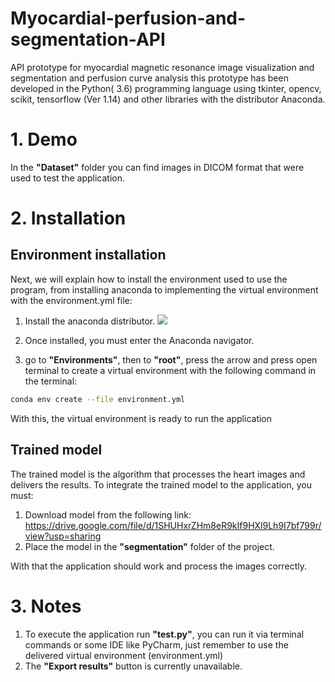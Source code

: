# Myocardial-perfusion-and-segmentation-API

API prototype for myocardial magnetic resonance image visualization and segmentation and perfusion curve analysis this prototype has been developed in the Python( 3.6) programming language using tkinter, opencv, scikit, tensorflow (Ver 1.14) and other libraries with the distributor Anaconda. 

# 1. Demo 

In the **"Dataset"** folder you can find images in DICOM format that were used to test the application.


# 2. Installation

## Environment installation

Next, we will explain how to install the environment used to use the program, from installing anaconda to implementing the virtual environment with the environment.yml file:

1.	Install the anaconda distributor.
[![](https://assets-cdn.anaconda.com/assets/company/anaconda-logo.png?mtime=20200723150109&focal=none)](https://www.anaconda.com/products/individual#Downloads)

2.	Once installed, you must enter the Anaconda navigator.

3.	go to **"Environments"**, then to **"root"**, press the arrow and press open terminal to create a virtual environment with the following command in the terminal:

```bash
conda env create --file environment.yml
```
With this, the virtual environment is ready to run the application

## Trained model

The trained model is the algorithm that processes the heart images and delivers the results. To integrate the trained model to the application, you must:

1.	Download model from the following link: https://drive.google.com/file/d/1SHUHxrZHm8eR9kIf9HXl9Lh9I7bf799r/view?usp=sharing
2.	Place the model in the **"segmentation"** folder of the project.

With that the application should work and process the images correctly.

# 3. Notes

1. To execute the application run **"test.py"**, you can run it via terminal commands or some IDE like PyCharm, just remember to use the delivered virtual environment (environment.yml)
2. The **"Export results"** button is currently unavailable.
